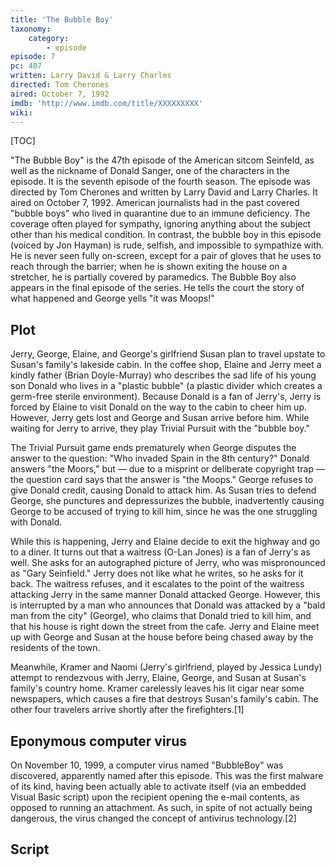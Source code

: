 ```yaml
---
title: 'The Bubble Boy'
taxonomy:
    category:
        - episode
episode: 7
pc: 407         
written: Larry David & Larry Charles
directed: Tom Cherones
aired: October 7, 1992
imdb: 'http://www.imdb.com/title/XXXXXXXXX'
wiki:
---
```


[TOC]

"The Bubble Boy" is the 47th episode of the American sitcom Seinfeld, as well as the nickname of Donald Sanger, one of the characters in the episode. It is the seventh episode of the fourth season. The episode was directed by Tom Cherones and written by Larry David and Larry Charles. It aired on October 7, 1992. American journalists had in the past covered "bubble boys" who lived in quarantine due to an immune deficiency. The coverage often played for sympathy, ignoring anything about the subject other than his medical condition. In contrast, the bubble boy in this episode (voiced by Jon Hayman) is rude, selfish, and impossible to sympathize with. He is never seen fully on-screen, except for a pair of gloves that he uses to reach through the barrier; when he is shown exiting the house on a stretcher, he is partially covered by paramedics. The Bubble Boy also appears in the final episode of the series. He tells the court the story of what happened and George yells "it was Moops!"

## Plot

Jerry, George, Elaine, and George's girlfriend Susan plan to travel upstate to Susan's family's lakeside cabin. In the coffee shop, Elaine and Jerry meet a kindly father (Brian Doyle-Murray) who describes the sad life of his young son Donald who lives in a "plastic bubble" (a plastic divider which creates a germ-free sterile environment). Because Donald is a fan of Jerry's, Jerry is forced by Elaine to visit Donald on the way to the cabin to cheer him up. However, Jerry gets lost and George and Susan arrive before him. While waiting for Jerry to arrive, they play Trivial Pursuit with the "bubble boy."

The Trivial Pursuit game ends prematurely when George disputes the answer to the question: "Who invaded Spain in the 8th century?" Donald answers "the Moors," but — due to a misprint or deliberate copyright trap — the question card says that the answer is "the Moops." George refuses to give Donald credit, causing Donald to attack him. As Susan tries to defend George, she punctures and depressurizes the bubble, inadvertently causing George to be accused of trying to kill him, since he was the one struggling with Donald.

While this is happening, Jerry and Elaine decide to exit the highway and go to a diner. It turns out that a waitress (O-Lan Jones) is a fan of Jerry's as well. She asks for an autographed picture of Jerry, who was mispronounced as "Gary Seinfield." Jerry does not like what he writes, so he asks for it back. The waitress refuses, and it escalates to the point of the waitress attacking Jerry in the same manner Donald attacked George. However, this is interrupted by a man who announces that Donald was attacked by a "bald man from the city" (George), who claims that Donald tried to kill him, and that his house is right down the street from the cafe. Jerry and Elaine meet up with George and Susan at the house before being chased away by the residents of the town.

Meanwhile, Kramer and Naomi (Jerry's girlfriend, played by Jessica Lundy) attempt to rendezvous with Jerry, Elaine, George, and Susan at Susan's family's country home. Kramer carelessly leaves his lit cigar near some newspapers, which causes a fire that destroys Susan's family's cabin. The other four travelers arrive shortly after the firefighters.[1]

## Eponymous computer virus

On November 10, 1999, a computer virus named "BubbleBoy" was discovered, apparently named after this episode. This was the first malware of its kind, having been actually able to activate itself (via an embedded Visual Basic script) upon the recipient opening the e-mail contents, as opposed to running an attachment. As such, in spite of not actually being dangerous, the virus changed the concept of antivirus technology.[2]

## Script
